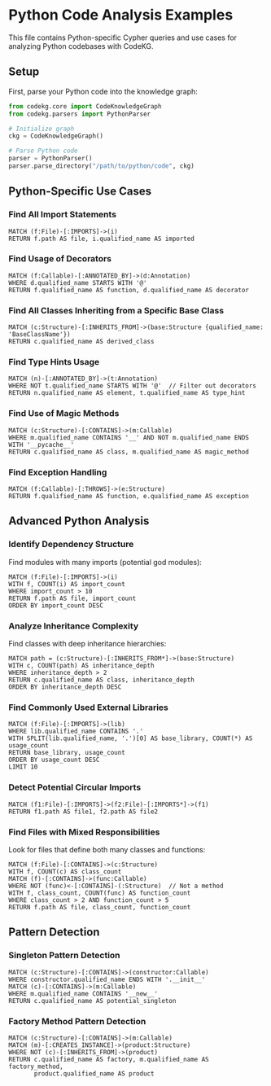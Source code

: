 # Python Code Analysis Examples

This file contains Python-specific Cypher queries and use cases for analyzing Python codebases with CodeKG.

## Setup

First, parse your Python code into the knowledge graph:

```python
from codekg.core import CodeKnowledgeGraph
from codekg.parsers import PythonParser

# Initialize graph
ckg = CodeKnowledgeGraph()

# Parse Python code
parser = PythonParser()
parser.parse_directory("/path/to/python/code", ckg)
```

## Python-Specific Use Cases

### Find All Import Statements

```cypher
MATCH (f:File)-[:IMPORTS]->(i)
RETURN f.path AS file, i.qualified_name AS imported
```

### Find Usage of Decorators

```cypher
MATCH (f:Callable)-[:ANNOTATED_BY]->(d:Annotation)
WHERE d.qualified_name STARTS WITH '@'
RETURN f.qualified_name AS function, d.qualified_name AS decorator
```

### Find All Classes Inheriting from a Specific Base Class

```cypher
MATCH (c:Structure)-[:INHERITS_FROM]->(base:Structure {qualified_name: 'BaseClassName'})
RETURN c.qualified_name AS derived_class
```

### Find Type Hints Usage

```cypher
MATCH (n)-[:ANNOTATED_BY]->(t:Annotation)
WHERE NOT t.qualified_name STARTS WITH '@'  // Filter out decorators
RETURN n.qualified_name AS element, t.qualified_name AS type_hint
```

### Find Use of Magic Methods

```cypher
MATCH (c:Structure)-[:CONTAINS]->(m:Callable)
WHERE m.qualified_name CONTAINS '__' AND NOT m.qualified_name ENDS WITH '__pycache__'
RETURN c.qualified_name AS class, m.qualified_name AS magic_method
```

### Find Exception Handling

```cypher
MATCH (f:Callable)-[:THROWS]->(e:Structure)
RETURN f.qualified_name AS function, e.qualified_name AS exception
```

## Advanced Python Analysis

### Identify Dependency Structure

Find modules with many imports (potential god modules):

```cypher
MATCH (f:File)-[:IMPORTS]->(i)
WITH f, COUNT(i) AS import_count
WHERE import_count > 10
RETURN f.path AS file, import_count
ORDER BY import_count DESC
```

### Analyze Inheritance Complexity

Find classes with deep inheritance hierarchies:

```cypher
MATCH path = (c:Structure)-[:INHERITS_FROM*]->(base:Structure)
WITH c, COUNT(path) AS inheritance_depth
WHERE inheritance_depth > 2
RETURN c.qualified_name AS class, inheritance_depth
ORDER BY inheritance_depth DESC
```

### Find Commonly Used External Libraries

```cypher
MATCH (f:File)-[:IMPORTS]->(lib)
WHERE lib.qualified_name CONTAINS '.'
WITH SPLIT(lib.qualified_name, '.')[0] AS base_library, COUNT(*) AS usage_count
RETURN base_library, usage_count
ORDER BY usage_count DESC
LIMIT 10
```

### Detect Potential Circular Imports

```cypher
MATCH (f1:File)-[:IMPORTS]->(f2:File)-[:IMPORTS*]->(f1)
RETURN f1.path AS file1, f2.path AS file2
```

### Find Files with Mixed Responsibilities

Look for files that define both many classes and functions:

```cypher
MATCH (f:File)-[:CONTAINS]->(c:Structure)
WITH f, COUNT(c) AS class_count
MATCH (f)-[:CONTAINS]->(func:Callable)
WHERE NOT (func)<-[:CONTAINS]-(:Structure)  // Not a method
WITH f, class_count, COUNT(func) AS function_count
WHERE class_count > 2 AND function_count > 5
RETURN f.path AS file, class_count, function_count
```

## Pattern Detection

### Singleton Pattern Detection

```cypher
MATCH (c:Structure)-[:CONTAINS]->(constructor:Callable)
WHERE constructor.qualified_name ENDS WITH '.__init__'
MATCH (c)-[:CONTAINS]->(m:Callable)
WHERE m.qualified_name CONTAINS '__new__'
RETURN c.qualified_name AS potential_singleton
```

### Factory Method Pattern Detection

```cypher
MATCH (c:Structure)-[:CONTAINS]->(m:Callable)
MATCH (m)-[:CREATES_INSTANCE]->(product:Structure)
WHERE NOT (c)-[:INHERITS_FROM]->(product)
RETURN c.qualified_name AS factory, m.qualified_name AS factory_method, 
       product.qualified_name AS product
``` 